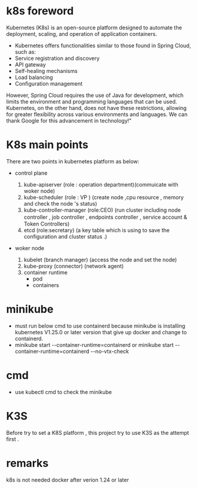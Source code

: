 # k8s foreword
Kubernetes (K8s) is an open-source platform designed to automate the deployment, scaling, and operation of application containers.

- Kubernetes offers functionalities similar to those found in Spring Cloud, such as:
- Service registration and discovery
- API gateway
- Self-healing mechanisms
- Load balancing
- Configuration management

However, Spring Cloud requires the use of Java for development, which limits the environment and programming languages that can be used. Kubernetes, on the other hand, does not have these restrictions, allowing for greater flexibility across various environments and languages. We can thank Google for this advancement in technology!"

# K8s main points

There are two points in kubernetes platform as below:
   - control plane
     1. kube-apiserver (role : operation department)(commuicate with woker node)
     2. kube-scheduler (role : VP ) (create node ,cpu resource , memory and check the node 's status)
     3. kube-controller-manager (role:CEO) (run cluster including node controller , job   controller , 
                          endpoints controller , service account &　Token Controllers)
     4. etcd (role:secretary) (a key table which is using to save the configuration and cluster status .)
  
   - woker node
     1. kubelet (branch manager) (access the node and set the node)
     2. kube-proxy (connector) (network agent)
     3. container runtime
        - pod
        - containers

# minikube
  - must run below cmd to use containerd because minikube is installing kubernetes V1.25.0 or later version that give up docker and change to containerd.
  - minikube start --container-runtime=containerd or  minikube start --container-runtime=containerd --no-vtx-check
  # cmd
  - use kubectl cmd to check the minikube 
# K3S 
Before try to set a K8S platform , this project try to use K3S as the attempt first .



# remarks
k8s is not needed docker after verion 1.24 or later 
  




